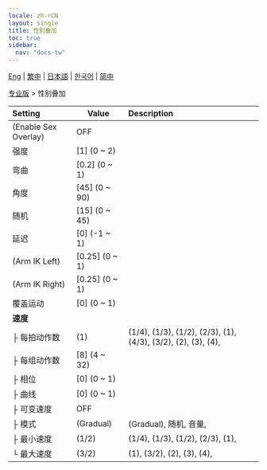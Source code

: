 ```yaml
---
locale: zh-rCN
layout: single
title: 性别叠加
toc: true
sidebar:
  nav: "docs-tw"
---
```

[Eng](/dancexr/menu/2025.4/actor/sex_overlay) | [繁中](/tw/dancexr/menu/2025.4/actor/sex_overlay) | [日本語](/jp/dancexr/menu/2025.4/actor/sex_overlay) | [한국어](/kr/dancexr/menu/2025.4/actor/sex_overlay) | [简中](/zh/dancexr/menu/2025.4/actor/sex_overlay)

[专业版](../menu#专业版) > 性别叠加



| Setting | Value | Description |
| :--- | --- | :--- |
| (Enable Sex Overlay) | OFF | 
| 强度 | [1] (0 ~ 2) | 
| 弯曲 | [0.2] (0 ~ 1) | 
| 角度 | [45] (0 ~ 90) | 
| 随机 | [15] (0 ~ 45) | 
| 延迟 | [0] (-1 ~ 1) | 
| (Arm IK Left) | [0.25] (0 ~ 1) | 
| (Arm IK Right) | [0.25] (0 ~ 1) | 
| 覆盖运动 | [0] (0 ~ 1) | 
| **速度** | | 
| ├ 每拍动作数 | (1) | (1/4), (1/3), (1/2), (2/3), (1), (4/3), (3/2), (2), (3), (4), 
| ├ 每组动作数 | [8] (4 ~ 32) | 
| ├ 相位 | [0] (0 ~ 1) | 
| ├ 曲线 | [0] (0 ~ 1) | 
| ├ 可变速度 | OFF | 
| ├ 模式 | (Gradual) | (Gradual), 随机, 音量, 
| ├ 最小速度 | (1/2) | (1/4), (1/3), (1/2), (2/3), (1), 
| └ 最大速度 | (3/2) | (1), (3/2), (2), (3), (4), 
